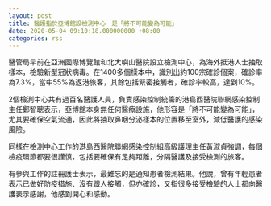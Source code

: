 ```yaml
---
layout: post
title: 醫護指於亞博館設檢測中心　是「將不可能變為可能」
date: 2020-05-04 09:10:18.000000000 +08:00
categories: rss
---
```


醫管局早前在亞洲國際博覽館和北大嶼山醫院設立檢測中心，為海外抵港人士抽取樣本，檢驗新型冠狀病毒。在1400多個樣本中，識別出約100宗確診個案，確診率為7.3%，當中55%為返港旅客，其餘包括緊密接觸者，確診率較高，達到10%。

2個檢測中心共有過百名醫護人員，負責感染控制統籌的港島西醫院聯網感染控制主任鄭智聰表示，亞博館本身無任何醫療設施，他形容是「將不可能變為可能」，尤其要確保空氣流通，因此將抽取鼻咽分泌樣本的位置移至室外，減低醫護的感染風險。

同樣在檢測中心工作的港島西醫院聯網感染控制組高級護理主任黃淑貞強調，每個檢疫環節都要很謹慎，包括要確保有足夠距離，分隔醫護及接受檢測的旅客。

有參與工作的註冊護士表示，最難忘的是通知患者檢測結果。他說，曾有年輕患者表示已做好防疫措施、沒有跟人接觸，但亦確診，又指很多接受檢驗的人士都向醫護表示感謝，他感到開心和感動。
